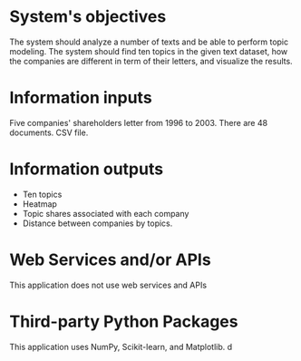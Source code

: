 # System's objectives

The system should analyze a number of texts and be able to perform topic modeling. 
The system should find ten topics in the given text dataset, how the companies are different in term of their letters, and visualize the results.

# Information inputs

Five companies' shareholders letter from 1996 to 2003. There are 48 documents. 
CSV file. 

# Information outputs
-  Ten topics
-  Heatmap
-  Topic shares associated with each company
-  Distance between companies by topics.

# Web Services and/or APIs

This application does not use web services and APIs

# Third-party Python Packages

This application uses NumPy, Scikit-learn, and Matplotlib.
d
